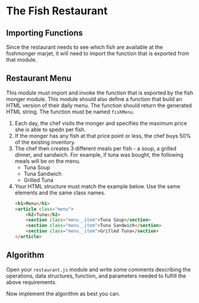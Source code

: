 # The Fish Restaurant

## Importing Functions

Since the restaurant needs to see which fish are available at the foshmonger marjet, it will need to import the function that is exported from that module.

## Restaurant Menu

This module must import and invoke the function that is exported by the fish monger module. This module should also define a function that build an HTML version of their daily menu. The function should return the generated HTML string. The function must be named `fishMenu`.

1. Each day, the chef visits the monger and specifies the maximum price she is able to spedn per fish.
1. If the monger has any fish at that price point or less, the chef buys 50% of the existing inventory.
1. The chef then creates 3 different meals per fish - a soup, a grilled dinner, and sandwich. For example, if tuna was bought, the following meals will be on the menu.
    * Tuna Soup
    * Tuna Sandwich
    * Grilled Tuna
1. Your HTML structure must match the example below. Use the same elements and the same class names.
    ```html
    <h1>Menu</h1>
    <article class="menu">
        <h2>Tuna</h2>
        <section class="menu__item">Tuna Soup</section>
        <section class="menu__item">Tuna Sandwich</section>
        <section class="menu__item">Grilled Tuna</section>
    </article>
    ```

## Algorithm

Open your `restaurant.js` module and write some comments describing the operations, data structures, function, and parameters needed to fulfill the above requirements.

Now implement the algorithm as best you can.